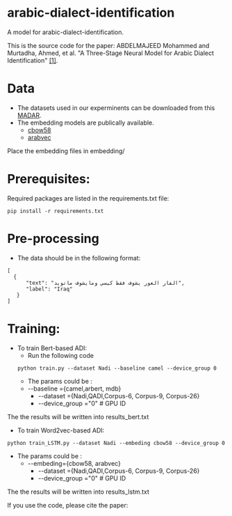 # arabic-dialect-identification


 A model for arabic-dialect-identification.
 
 This is the source code for the paper: ABDELMAJEED Mohammed and  Murtadha, Ahmed, et al. "A Three-Stage Neural Model for  Arabic Dialect Identification" [[1]](). 
 

 

# Data

* The datasets used in our experminents can be downloaded from this [MADAR](https://docs.google.com/forms/d/e/1FAIpQLSe0PRkK8uetqWTlxGAUn7MupNcRO3HOHQeHK4_xkoZ7TAh98g/viewform). 
* The embedding models are publically available. 
    * [cbow58](https://drive.google.com/open?id=0B2WzDD9FC2KXRHlYNjYxUmowRW8)
    * [arabvec](https://github.com/bakrianoo/aravec)
    
Place the embedding files in embedding/

# Prerequisites:
Required packages are listed in the requirements.txt file:

```
pip install -r requirements.txt
```
# Pre-processing

* The data should be in the following format:
```
[
  {
      "text": "الفار العور يشوف فقط كيسي ومايشوف ماتويد",
      "label": "Iraq"
   }
]
```


# Training: 
* To train  Bert-based ADI: 
	* Run the following code 
	```
	python train.py --dataset Nadi --baseline camel --device_group 0
	```
	* The params could be :
    - --baseline ={camel,arbert, mdb}
		- --dataset =\{Nadi,QADI,Corpus-6, Corpus-9, Corpus-26\}	
		- --device_group ="0" # GPU ID

The the results will be written into results_bert.txt
* To train  Word2vec-based ADI: 
```
python train_LSTM.py --dataset Nadi --embeding cbow58 --device_group 0
```
  * The params could be :
    - --embeding=\{cbow58, arabvec\}
		- --dataset =\{Nadi,QADI,Corpus-6, Corpus-9, Corpus-26\}	
		- --device_group ="0" # GPU ID

The the results will be written into results_lstm.txt

If you use the code,  please cite the paper: 
```

```
